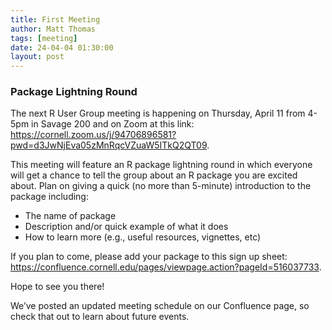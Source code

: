 ```yaml
---
title: First Meeting
author: Matt Thomas
tags: [meeting]
date: 24-04-04 01:30:00
layout: post
--- 
```


### Package Lightning Round

The next R User Group meeting is happening on Thursday, April 11 from 4-5pm in Savage 200 and on Zoom at this link: <https://cornell.zoom.us/j/94706896581?pwd=d3JwNjEva05zMnRqcVZuaW5ITkQ2QT09>.

This meeting will feature an R package lightning round in which everyone will get a chance to tell the group about an R package you are excited about. Plan on giving a quick (no more than 5-minute) introduction to the package including:

* The name of package
* Description and/or quick example of what it does
* How to learn more (e.g., useful resources, vignettes, etc)
 
If you plan to come, please add your package to this sign up sheet: <https://confluence.cornell.edu/pages/viewpage.action?pageId=516037733>.

Hope to see you there!

We’ve posted an updated meeting schedule on our Confluence page, so check that out to learn about future events.
